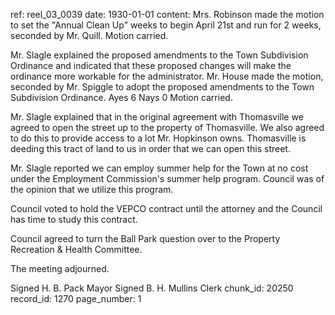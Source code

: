 ref: reel_03_0039
date: 1930-01-01
content: Mrs. Robinson made the motion to set the "Annual Clean Up" weeks to begin April 21st and run for 2 weeks, seconded by Mr. Quill. Motion carried.

Mr. Slagle explained the proposed amendments to the Town Subdivision Ordinance and indicated that these proposed changes will make the ordinance more workable for the administrator. Mr. House made the motion, seconded by Mr. Spiggle to adopt the proposed amendments to the Town Subdivision Ordinance. Ayes 6 Nays 0 Motion carried.

Mr. Slagle explained that in the original agreement with Thomasville we agreed to open the street up to the property of Thomasville. We also agreed to do this to provide access to a lot Mr. Hopkinson owns. Thomasville is deeding this tract of land to us in order that we can open this street.

Mr. Slagle reported we can employ summer help for the Town at no cost under the Employment Commission's summer help program. Council was of the opinion that we utilize this program.

Council voted to hold the VEPCO contract until the attorney and the Council has time to study this contract.

Council agreed to turn the Ball Park question over to the Property Recreation & Health Committee.

The meeting adjourned.

Signed H. B. Pack Mayor
Signed B. H. Mullins Clerk
chunk_id: 20250
record_id: 1270
page_number: 1

